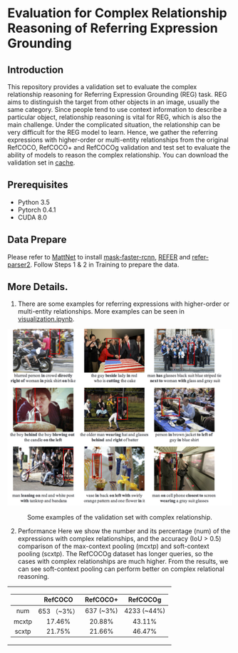 # Evaluation for Complex Relationship Reasoning of Referring Expression Grounding

## Introduction

This repository provides a validation set to evaluate the complex relationship reasoning for Referring Expression Grounding (REG) task. 
REG aims to distinguish the target from other objects in an image, usually the same category. Since people tend to use context information to describe a particular object, relationship reasoning is vital for REG, which is also the main challenge. Under the complicated situation, the relationship can be very difficult for the REG model to learn. 
Hence, we gather the referring expressions with higher-order or multi-entity relationships from the original RefCOCO, RefCOCO+ and RefCOCOg validation and test set to evaluate the ability of models to reason the complex relationship. You can download the validation set in [cache](cache/prepro/). 

## Prerequisites

* Python 3.5
* Pytorch 0.4.1
* CUDA 8.0

## Data Prepare

Please refer to [MattNet](https://github.com/lichengunc/MAttNet) to install [mask-faster-rcnn](https://github.com/lichengunc/mask-faster-rcnn), [REFER](https://github.com/lichengunc/refer) and [refer-parser2](https://github.com/lichengunc/refer-parser2).
Follow Steps 1 & 2 in Training to prepare the data.

## More Details. 
1) There are some examples for referring expressions with higher-order or multi-entity relationships. More examples can be seen in [visualization.ipynb](visualization.ipynb). 
   

![example1](./pics/example.png)
<center>Some examples of the validation set with complex relationship.</center>


2) Performance
   Here we show the number and its percentage (num) of the expressions with complex relationships, and the accuracy (IoU > 0.5) comparison of the max-context pooling (mcxtp) and soft-context pooling (scxtp). The RefCOCOg dataset has longer queries, so the cases with complex relationships are much higher. From the results, we can see soft-context pooling can perform better on complex relational reasoning.
<center>
<table>
<tr><td>

|  | RefCOCO | RefCOCO+ | RefCOCOg|
|:--:|:--:|:--:|:--:|
| num   |  653 （~3\%）   | 637 (~3\%)    |  4233 (~44\%)   |
| mcxtp | 17.46\% | 20.88\% | 43.11\% |
| scxtp | 21.75\% | 21.66\% | 46.47\% |

</td></tr> 
</table>
</center>
